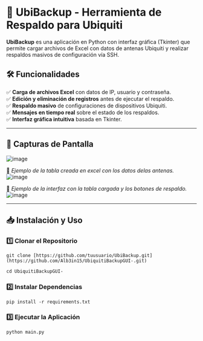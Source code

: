 # 🚀 UbiBackup - Herramienta de Respaldo para Ubiquiti

**UbiBackup** es una aplicación en Python con interfaz gráfica (Tkinter) que permite cargar archivos de Excel con datos de antenas Ubiquiti y realizar respaldos masivos de configuración vía SSH.  

## 🛠️ Funcionalidades

✅ **Carga de archivos Excel** con datos de IP, usuario y contraseña.  
✅ **Edición y eliminación de registros** antes de ejecutar el respaldo.  
✅ **Respaldo masivo** de configuraciones de dispositivos Ubiquiti.  
✅ **Mensajes en tiempo real** sobre el estado de los respaldos.  
✅ **Interfaz gráfica intuitiva** basada en Tkinter.  

---

## 📸 Capturas de Pantalla  
![image](https://github.com/user-attachments/assets/498a7cf5-3793-48c1-b30c-ada6cfb229f5)


📌 *Ejemplo de la tabla creada en excel con los datos delas antenas.*  
![image](https://github.com/user-attachments/assets/0b3e6a0f-ad69-4a0f-a6ed-9e46321d6ad0)

📌 *Ejemplo de la interfaz con la tabla cargada y los botones de respaldo.*  
![image](https://github.com/user-attachments/assets/7cd092ab-100c-4dbf-94ed-3c59fc65c241)

---

## 📥 Instalación y Uso  

### 1️⃣ Clonar el Repositorio  
~~~
git clone [https://github.com/tuusuario/UbiBackup.git](https://github.com/Alb3in15/UbiquitiBackupGUI-.git)
~~~
~~~
cd UbiquitiBackupGUI-
~~~

### 2️⃣ Instalar Dependencias
~~~
pip install -r requirements.txt
~~~
### 3️⃣ Ejecutar la Aplicación
~~~
python main.py
~~~
